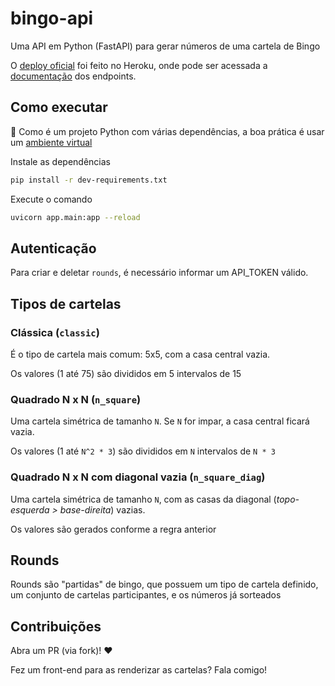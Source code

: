 # bingo-api
Uma API em Python (FastAPI) para gerar números de uma cartela de Bingo

O [deploy oficial](https://bingo-fastapi.herokuapp.com/) foi feito no Heroku, onde pode ser acessada a [documentação](https://bingo-fastapi.herokuapp.com/docs) dos endpoints.

## Como executar

:eyes: Como é um projeto Python com várias dependências, a boa prática é usar um [ambiente virtual](https://docs.python.org/3/library/venv.html)

Instale as dependências
```bash
pip install -r dev-requirements.txt
```

Execute o comando 

```bash
uvicorn app.main:app --reload
```

## Autenticação

Para criar e deletar `rounds`, é necessário informar um API_TOKEN válido.

## Tipos de cartelas

### Clássica (`classic`)

É o tipo de cartela mais comum: 5x5, com a casa central vazia.

Os valores (1 até 75) são divididos em 5 intervalos de 15

### Quadrado N x N (`n_square`)

Uma cartela simétrica de tamanho `N`. Se `N` for impar, a casa central ficará vazia.

Os valores (1 até `N^2 * 3`) são divididos em `N` intervalos de `N * 3`

### Quadrado N x N com diagonal vazia (`n_square_diag`)

Uma cartela simétrica de tamanho `N`, com as casas da diagonal (_topo-esquerda > base-direita_) vazias.

Os valores são gerados conforme a regra anterior

## Rounds 

Rounds são "partidas" de bingo, que possuem um tipo de cartela definido, um conjunto de cartelas participantes, e os números já sorteados

## Contribuições

Abra um PR (via fork)! ❤️

Fez um front-end para as renderizar as cartelas? Fala comigo!
